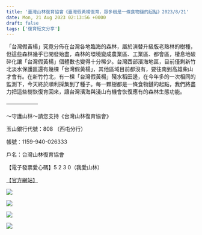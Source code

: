 ```yaml
---
title: '臺灣山林復育協會《臺灣假黃楊復育，眾多樹是一條食物鏈的起點》2023/8/21'
date: Mon, 21 Aug 2023 02:13:56 +0000
draft: false
tags: ['復育短文分享']
---
```


「台灣假黃楊」究竟分佈在台灣各地臨海的森林，屬於演替升級版老熟林的樹種，但這些森林幾乎已開發殆盡，森林的環境變成農業區、工業區、都會區，棲息地破碎化讓「台灣假黃楊」個體數也變得十分稀少。台灣西部濱海地區，目前僅剩新竹北淡水保護區還有幾棵「台灣假黃楊」，其他區域目前都沒有，要往南到高雄柴山才會有。在新竹竹北，有一棵「台灣假黃楊」殘水稻田邊，在今年多的一次相同的監測下，今天終於順利採集到了種子。每一顆樹都是一條食物鏈的起點，我們將盡力把這些樹恢復育回來，讓台灣濱海與淺山有機會恢復應有的森林生態功能。

——————

～守護山林～請您支持《台灣山林復育協會》

玉山銀行代號：808 （西屯分行）

帳號：1159-940-026333

戶名：台灣山林復育協會

【電子發票愛心碼】5 2 3 0（我愛山林）

[【官方網站】](https://www.reforestation.tw/)

![](https://www.reforestation.tw/wp-content/uploads/2024/01/367411967_6937195596300021_1530788999274801435_n-768x1024.jpg)

![](https://www.reforestation.tw/wp-content/uploads/2024/01/367453093_6937195792966668_6612802846218403568_n-1024x768.jpg)

![](https://www.reforestation.tw/wp-content/uploads/2024/01/367463906_6937195762966671_7528031771256696624_n-768x1024.jpg)

![](https://www.reforestation.tw/wp-content/uploads/2024/01/367469920_6937195576300023_6498879443987034208_n.jpg)